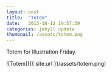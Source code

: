 ```yaml
---
layout: post
title:  "Totem"
date:   2013-10-12 19:57:39
categories: jekyll update
thumbnail: /assets/totem.png
---
```


Totem for Illustration Friday.

![Totem]({{ site.url }}/assets/totem.png)

[jekyll-gh]: https://github.com/mojombo/jekyll
[jekyll]:    http://jekyllrb.com

